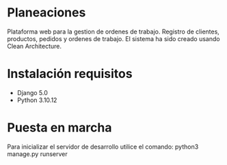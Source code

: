# Planeaciones
Plataforma web para la gestion de ordenes de trabajo. Registro de clientes, productos, pedidos y ordenes de trabajo.
El sistema ha sido creado usando Clean Architecture.

# Instalación requisitos
- Django 5.0
- Python 3.10.12

# Puesta en marcha
Para inicializar el servidor de desarrollo utilice el comando: 
      python3 manage.py runserver
